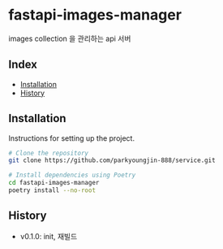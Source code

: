 # fastapi-images-manager

images collection 을 관리하는 api 서버

## Index

- [Installation](#installation)
- [History](#History)

## Installation

Instructions for setting up the project.

```bash
# Clone the repository
git clone https://github.com/parkyoungjin-888/service.git

# Install dependencies using Poetry
cd fastapi-images-manager
poetry install --no-root
```

## History
+ v0.1.0: init, 재빌드
